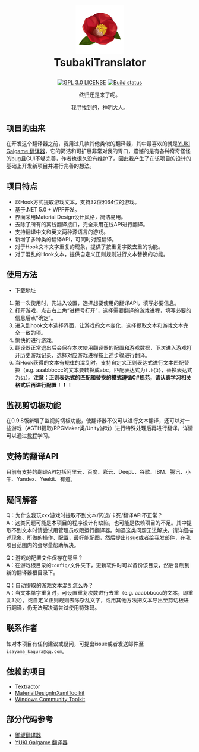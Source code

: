 # <p align="center"> <img width="130" height="130" src="https://github.com/Isayama-Kagura/TsubakiTranslator/blob/main/TsubakiTranslator/Resources/Icon/Tsubaki.png"/> <br/>TsubakiTranslator<br/>
  </p>

<p align="center">
      <a href="/LICENSE"><img src="https://img.shields.io/badge/license-GPL%203.0-blue.svg" alt="GPL 3.0 LICENSE"></a>
      <a href="https://ci.appveyor.com/project/Isayama-Kagura/tsubakitranslator"><img src="https://ci.appveyor.com/api/projects/status/7apiflt07telyd5w?svg=true" alt="Build status"></a>
</p>

<p align="center">终归还是来了呢。</p>

<p align="center">我寻找到的，神明大人。</p>


## 项目的由来

在开发这个翻译器之前，我用过几款其他类似的翻译器，其中最喜欢的就是[YUKI Galgame 翻译器](https://github.com/project-yuki/YUKI)，它的简洁和可扩展非常对我的胃口，遗憾的是有各种奇奇怪怪的bug且GUI不够完善，作者也很久没有维护了。因此我产生了在该项目的设计的基础上开发新项目并进行完善的想法。

## 项目特点

- 以Hook方式提取游戏文本，支持32位和64位的游戏。
- 基于.NET 5.0 + WPF开发。
- 界面采用Material Design设计风格，简洁易用。
- 去除了所有的离线翻译接口，完全采用在线API进行翻译。
- 支持翻译中文和英文两种源语言的游戏。
- 新增了多种类的翻译API，可同时对照翻译。
- 对于Hook文本文字重复的现象，提供了按重复字数去重的功能。
- 对于混乱的Hook文本，提供自定义正则规则进行文本替换的功能。

## 使用方法
- [下载地址](https://github.com/Isayama-Kagura/TsubakiTranslator/releases)
1. 第一次使用时，先进入设置，选择想要使用的翻译API，填写必要信息。
2. 打开游戏，点击右上角“进程号打开”，选择需要翻译的游戏进程，填写必要的信息后点“确定”。
3. 进入到hook文本选择界面，让游戏的文本变化，选择提取文本和游戏文本完全一致的项。
4. 愉快的进行游戏。
5. 翻译器正常退出后会保存本次使用翻译器的配置和游戏数据，下次进入游戏打开历史游戏记录，选择对应游戏进程按上述步骤进行翻译。
6. 当Hook获得的文本有规律的混乱时，支持自定义正则表达式进行文本匹配替换（e.g. aaabbbccc的文本要转换成abc，匹配表达式为`(.){3}`，替换表达式为`$1`）。**注意：正则表达式的匹配和替换的模式遵循C#规范，请认真学习相关格式后再进行配置！！！**

## 监视剪切板功能
在0.9.8版新增了监视剪切板功能，使翻译器不仅可以进行文本翻译，还可以对一些游戏（AGTH提取/RPGMaker类/Unity游戏）进行特殊处理后再进行翻译。详情可以通过[教程](https://tieba.baidu.com/p/6551610808)学习。

## 支持的翻译API
目前有支持的翻译API包括阿里云、百度、彩云、DeepL、谷歌、IBM、腾讯、小牛、Yandex、Yeekit、有道。

## 疑问解答

Q：为什么我玩xxx游戏时提取不到文本/闪退/卡死/翻译API不正常？ <br/>
A：这类问题可能是本项目的程序设计有缺陷，也可能是依赖项目的不足。其中提取不到文本时请尝试用管理员权限运行翻译器。如遇这类问题无法解决，请详细描述现象、所做的操作、配置，最好能配图，然后提出issue或者给我发邮件，在我项目范围内的会尽量帮助解决。

Q：游戏的配置文件保存在哪里？ <br/>
A：在游戏根目录的`config/`文件夹下，更新软件时可以备份该目录，然后复制到新的翻译器根目录下。

Q：自动提取的游戏文本混乱怎么办？ <br/>
A：当文本单字重复时，可设置重复次数进行去重（e.g. aaabbbccc的文本，即重复3次），或自定义正则规则去除杂乱文字，或用其他方法把文本导出至剪切板进行翻译，仍无法解决请尝试使用特殊码。


## 联系作者

如对本项目有任何建议或疑问，可提出issue或者发送邮件至`isayama_kagura@qq.com`。

## 依赖的项目
- [Textractor](https://github.com/Artikash/Textractor)
- [MaterialDesignInXamlToolkit](https://github.com/MaterialDesignInXAML/MaterialDesignInXamlToolkit)
- [Windows Community Toolkit](https://github.com/CommunityToolkit/WindowsCommunityToolkit)

## 部分代码参考
- [御坂翻译器](https://github.com/hanmin0822/MisakaTranslator)
- [YUKI Galgame 翻译器](https://github.com/project-yuki/YUKI)

